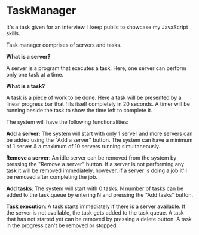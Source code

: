 # TaskManager
It's a task given for an interview. I keep public to showcase my JavaScript skills.


Task manager comprises of servers and tasks.

**What is a server?**

A server is a program that executes a task. Here, one server can perform only one task at a time.

**What is a task?**

A task is a piece of work to be done. Here a task will be presented by a linear progress bar that fills itself completely in 20 seconds. A timer will be running beside the task to show the time left to complete it. 

The system will have the following functionalities:

**Add a server:** The system will start with only 1 server and more servers can be added using the "Add a server" button. The system can have a minimum of 1 server & a maximum of 10 servers running simultaneously.

**Remove a server**: An idle server can be removed from the system by pressing the "Remove a server" button. If a server is not performing any task it will be removed immediately, however, if a server is doing a job it'll be removed after completing the job.

**Add tasks**: The system will start with 0 tasks. N number of tasks can be added to the task queue by entering N and pressing the "Add tasks" button. 

**Task execution**: A task starts immediately if there is a server available. If the server is not available, the task gets added to the task queue. A task that has not started yet can be removed by pressing a delete button. A task in the progress can't be removed or stopped. 

